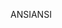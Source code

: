 <span data-ttu-id="f1b44-101">ANSI</span><span class="sxs-lookup"><span data-stu-id="f1b44-101">ANSI</span></span>